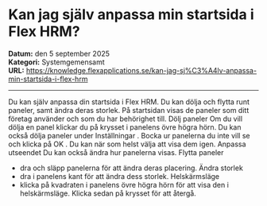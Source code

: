 # Kan jag själv anpassa min startsida i Flex HRM?

**Datum:** den 5 september 2025  
**Kategori:** Systemgemensamt  
**URL:** https://knowledge.flexapplications.se/kan-jag-sj%C3%A4lv-anpassa-min-startsida-i-flex-hrm

---

Du kan själv anpassa din startsida i Flex HRM. Du kan dölja och flytta runt paneler, samt ändra deras storlek.
På startsidan visas de paneler som ditt företag använder och som du har behörighet till.
Dölj paneler
Om du vill dölja en panel klickar du på
krysset
i panelens övre högra hörn.
Du kan också dölja paneler under
Inställningar
. Bocka ur panelerna du inte vill se och klicka på
OK
. Du kan när som helst välja att visa dem igen.
Anpassa utseendet
Du kan också ändra hur panelerna visas.
Flytta paneler
- dra och släpp panelerna för att ändra deras placering.
Ändra storlek
- dra i panelens kant för att ändra dess storlek.
Helskärmsläge
- klicka på
kvadraten
i panelens övre högra hörn för att visa den i helskärmsläge. Klicka sedan på
krysset
för att återgå.
